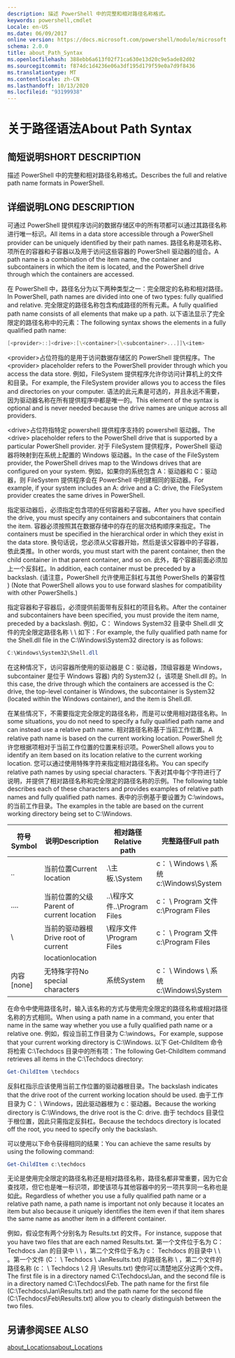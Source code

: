 ```yaml
---
description: 描述 PowerShell 中的完整和相对路径名称格式。
keywords: powershell,cmdlet
Locale: en-US
ms.date: 06/09/2017
online version: https://docs.microsoft.com/powershell/module/microsoft.powershell.core/about/about_path_syntax?view=powershell-7.1&WT.mc_id=ps-gethelp
schema: 2.0.0
title: about_Path_Syntax
ms.openlocfilehash: 388ebb6a613f02f71ca630e13d20c9e5ade82d02
ms.sourcegitcommit: f874dc1d4236e06a3df195d179f59e0a7d9f8436
ms.translationtype: MT
ms.contentlocale: zh-CN
ms.lasthandoff: 10/13/2020
ms.locfileid: "93199938"
---
```

# <a name="about-path-syntax"></a><span data-ttu-id="0a5ab-104">关于路径语法</span><span class="sxs-lookup"><span data-stu-id="0a5ab-104">About Path Syntax</span></span>

## <a name="short-description"></a><span data-ttu-id="0a5ab-105">简短说明</span><span class="sxs-lookup"><span data-stu-id="0a5ab-105">SHORT DESCRIPTION</span></span>
<span data-ttu-id="0a5ab-106">描述 PowerShell 中的完整和相对路径名称格式。</span><span class="sxs-lookup"><span data-stu-id="0a5ab-106">Describes the full and relative path name formats in  PowerShell.</span></span>

## <a name="long-description"></a><span data-ttu-id="0a5ab-107">详细说明</span><span class="sxs-lookup"><span data-stu-id="0a5ab-107">LONG DESCRIPTION</span></span>

<span data-ttu-id="0a5ab-108">可通过 PowerShell 提供程序访问的数据存储区中的所有项都可以通过其路径名称进行唯一标识。</span><span class="sxs-lookup"><span data-stu-id="0a5ab-108">All items in a data store accessible through a PowerShell provider can be uniquely identified by their path names.</span></span> <span data-ttu-id="0a5ab-109">路径名称是项名称、项所在的容器和子容器以及用于访问这些容器的 PowerShell 驱动器的组合。</span><span class="sxs-lookup"><span data-stu-id="0a5ab-109">A path name is a combination of the item name, the container and subcontainers in which the item is located, and the PowerShell drive through which the containers are accessed.</span></span>

<span data-ttu-id="0a5ab-110">在 PowerShell 中，路径名分为以下两种类型之一：完全限定的名称和相对路径。</span><span class="sxs-lookup"><span data-stu-id="0a5ab-110">In PowerShell, path names are divided into one of two types: fully qualified and relative.</span></span> <span data-ttu-id="0a5ab-111">完全限定的路径名称包含构成路径的所有元素。</span><span class="sxs-lookup"><span data-stu-id="0a5ab-111">A fully qualified path name consists of all elements that make up a path.</span></span> <span data-ttu-id="0a5ab-112">以下语法显示了完全限定的路径名称中的元素：</span><span class="sxs-lookup"><span data-stu-id="0a5ab-112">The following syntax shows the elements in a fully qualified path name:</span></span>

```powershell
[<provider>::]<drive>:[\<container>[\<subcontainer>...]]\<item>
```

<span data-ttu-id="0a5ab-113">\<provider\>占位符指的是用于访问数据存储区的 PowerShell 提供程序。</span><span class="sxs-lookup"><span data-stu-id="0a5ab-113">The \<provider\> placeholder refers to the PowerShell provider through which you access the data store.</span></span> <span data-ttu-id="0a5ab-114">例如，FileSystem 提供程序允许你访问计算机上的文件和目录。</span><span class="sxs-lookup"><span data-stu-id="0a5ab-114">For example, the FileSystem provider allows you to access the files and directories on your computer.</span></span> <span data-ttu-id="0a5ab-115">语法的此元素是可选的，并且永远不需要，因为驱动器名称在所有提供程序中都是唯一的。</span><span class="sxs-lookup"><span data-stu-id="0a5ab-115">This element of the syntax is optional and is never needed because the drive names are unique across all providers.</span></span>

<span data-ttu-id="0a5ab-116">\<drive\>占位符指特定 powershell 提供程序支持的 powershell 驱动器。</span><span class="sxs-lookup"><span data-stu-id="0a5ab-116">The \<drive\> placeholder refers to the PowerShell drive that is supported by a particular PowerShell provider.</span></span> <span data-ttu-id="0a5ab-117">对于 FileSystem 提供程序，PowerShell 驱动器将映射到在系统上配置的 Windows 驱动器。</span><span class="sxs-lookup"><span data-stu-id="0a5ab-117">In the case of the FileSystem provider, the PowerShell drives map to the Windows drives that are configured on your system.</span></span> <span data-ttu-id="0a5ab-118">例如，如果你的系统包含 A：驱动器和 C：驱动器，则 FileSystem 提供程序会在 PowerShell 中创建相同的驱动器。</span><span class="sxs-lookup"><span data-stu-id="0a5ab-118">For example, if your system includes an A: drive and a C: drive, the FileSystem provider creates the same drives in PowerShell.</span></span>

<span data-ttu-id="0a5ab-119">指定驱动器后，必须指定包含项的任何容器和子容器。</span><span class="sxs-lookup"><span data-stu-id="0a5ab-119">After you have specified the drive, you must specify any containers and subcontainers that contain the item.</span></span> <span data-ttu-id="0a5ab-120">容器必须按照其在数据存储中的存在的层次结构顺序来指定。</span><span class="sxs-lookup"><span data-stu-id="0a5ab-120">The containers must be specified in the hierarchical order in which they exist in the data store.</span></span> <span data-ttu-id="0a5ab-121">换句话说，您必须从父容器开始，然后是该父容器中的子容器，依此类推。</span><span class="sxs-lookup"><span data-stu-id="0a5ab-121">In other words, you must start with the parent container, then the child container in that parent container, and so on.</span></span> <span data-ttu-id="0a5ab-122">此外，每个容器前面必须加上一个反斜杠。</span><span class="sxs-lookup"><span data-stu-id="0a5ab-122">In addition, each container must be preceded by a backslash.</span></span> <span data-ttu-id="0a5ab-123"> (请注意，PowerShell 允许使用正斜杠与其他 PowerShells 的兼容性 ) </span><span class="sxs-lookup"><span data-stu-id="0a5ab-123">(Note that PowerShell allows you to use forward slashes for compatibility with other PowerShells.)</span></span>

<span data-ttu-id="0a5ab-124">指定容器和子容器后，必须提供前面带有反斜杠的项目名称。</span><span class="sxs-lookup"><span data-stu-id="0a5ab-124">After the container and subcontainers have been specified, you must provide the item name, preceded by a backslash.</span></span> <span data-ttu-id="0a5ab-125">例如，C： Windows System32 目录中 Shell.dll 文件的完全限定路径名称 \\ \\ 如下：</span><span class="sxs-lookup"><span data-stu-id="0a5ab-125">For example, the fully qualified path name for the Shell.dll file in the C:\\Windows\\System32 directory is as follows:</span></span>

```powershell
C:\Windows\System32\Shell.dll
```

<span data-ttu-id="0a5ab-126">在这种情况下，访问容器所使用的驱动器是 C：驱动器，顶级容器是 Windows，subcontainer 是位于 Windows 容器) 内的 System32 (，该项是 Shell.dll 的。</span><span class="sxs-lookup"><span data-stu-id="0a5ab-126">In this case, the drive through which the containers are accessed is the C: drive, the top-level container is Windows, the subcontainer is System32 (located within the Windows container), and the item is Shell.dll.</span></span>

<span data-ttu-id="0a5ab-127">在某些情况下，不需要指定完全限定的路径名称，而是可以使用相对路径名称。</span><span class="sxs-lookup"><span data-stu-id="0a5ab-127">In some situations, you do not need to specify a fully qualified path name and can instead use a relative path name.</span></span> <span data-ttu-id="0a5ab-128">相对路径名称基于当前工作位置。</span><span class="sxs-lookup"><span data-stu-id="0a5ab-128">A relative path name is based on the current working location.</span></span> <span data-ttu-id="0a5ab-129">PowerShell 允许您根据项相对于当前工作位置的位置来标识项。</span><span class="sxs-lookup"><span data-stu-id="0a5ab-129">PowerShell allows you to identify an item based on its location relative to the current working location.</span></span> <span data-ttu-id="0a5ab-130">您可以通过使用特殊字符来指定相对路径名称。</span><span class="sxs-lookup"><span data-stu-id="0a5ab-130">You can specify relative path names by using special characters.</span></span> <span data-ttu-id="0a5ab-131">下表对其中每个字符进行了说明，并提供了相对路径名称和完全限定的路径名称的示例。</span><span class="sxs-lookup"><span data-stu-id="0a5ab-131">The following table describes each of these characters and provides examples of relative path names and fully qualified path names.</span></span> <span data-ttu-id="0a5ab-132">表中的示例基于要设置为 C:\windows。的当前工作目录。</span><span class="sxs-lookup"><span data-stu-id="0a5ab-132">The examples in the table are based on the current working directory being set to C:\Windows.</span></span>

|<span data-ttu-id="0a5ab-133">符号</span><span class="sxs-lookup"><span data-stu-id="0a5ab-133">Symbol</span></span>|<span data-ttu-id="0a5ab-134">说明</span><span class="sxs-lookup"><span data-stu-id="0a5ab-134">Description</span></span>               |<span data-ttu-id="0a5ab-135">相对路径</span><span class="sxs-lookup"><span data-stu-id="0a5ab-135">Relative path</span></span>    |<span data-ttu-id="0a5ab-136">完整路径</span><span class="sxs-lookup"><span data-stu-id="0a5ab-136">Full path</span></span>          |
|------|--------------------------|-----------------|-------------------|
|<span data-ttu-id="0a5ab-137">.</span><span class="sxs-lookup"><span data-stu-id="0a5ab-137">.</span></span>     |<span data-ttu-id="0a5ab-138">当前位置</span><span class="sxs-lookup"><span data-stu-id="0a5ab-138">Current location</span></span>          |<span data-ttu-id="0a5ab-139">.\\主板</span><span class="sxs-lookup"><span data-stu-id="0a5ab-139">.\\System</span></span>        |<span data-ttu-id="0a5ab-140">c： \\ Windows \\ 系统</span><span class="sxs-lookup"><span data-stu-id="0a5ab-140">c:\\Windows\\System</span></span>|
|<span data-ttu-id="0a5ab-141">..</span><span class="sxs-lookup"><span data-stu-id="0a5ab-141">..</span></span>    |<span data-ttu-id="0a5ab-142">当前位置的父级</span><span class="sxs-lookup"><span data-stu-id="0a5ab-142">Parent of current location</span></span>|<span data-ttu-id="0a5ab-143">..\\程序文件</span><span class="sxs-lookup"><span data-stu-id="0a5ab-143">..\\Program Files</span></span>|<span data-ttu-id="0a5ab-144">c： \\ Program 文件</span><span class="sxs-lookup"><span data-stu-id="0a5ab-144">c:\\Program Files</span></span>  |
|\     |<span data-ttu-id="0a5ab-145">当前的驱动器根</span><span class="sxs-lookup"><span data-stu-id="0a5ab-145">Drive root of current</span></span>     |<span data-ttu-id="0a5ab-146">\\程序文件</span><span class="sxs-lookup"><span data-stu-id="0a5ab-146">\\Program Files</span></span>  |<span data-ttu-id="0a5ab-147">c： \\ Program 文件</span><span class="sxs-lookup"><span data-stu-id="0a5ab-147">c:\\Program Files</span></span>  |
|      |<span data-ttu-id="0a5ab-148">location</span><span class="sxs-lookup"><span data-stu-id="0a5ab-148">location</span></span>                  |                 |                   |
|<span data-ttu-id="0a5ab-149">内容</span><span class="sxs-lookup"><span data-stu-id="0a5ab-149">[none]</span></span>|<span data-ttu-id="0a5ab-150">无特殊字符</span><span class="sxs-lookup"><span data-stu-id="0a5ab-150">No special characters</span></span>     |<span data-ttu-id="0a5ab-151">系统</span><span class="sxs-lookup"><span data-stu-id="0a5ab-151">System</span></span>           |<span data-ttu-id="0a5ab-152">c： \\ Windows \\ 系统</span><span class="sxs-lookup"><span data-stu-id="0a5ab-152">c:\\Windows\\System</span></span>|

<span data-ttu-id="0a5ab-153">在命令中使用路径名时，输入该名称的方式与使用完全限定的路径名称或相对路径名称的方式相同。</span><span class="sxs-lookup"><span data-stu-id="0a5ab-153">When using a path name in a command, you enter that name in the same way whether you use a fully qualified path name or a relative one.</span></span> <span data-ttu-id="0a5ab-154">例如，假设当前工作目录为 C:\windows。</span><span class="sxs-lookup"><span data-stu-id="0a5ab-154">For example, suppose that your current working directory is C:\Windows.</span></span> <span data-ttu-id="0a5ab-155">以下 Get-ChildItem 命令将检索 C:\Techdocs 目录中的所有项：</span><span class="sxs-lookup"><span data-stu-id="0a5ab-155">The following Get-ChildItem command retrieves all items in the C:\Techdocs directory:</span></span>

```powershell
Get-ChildItem \techdocs
```

<span data-ttu-id="0a5ab-156">反斜杠指示应该使用当前工作位置的驱动器根目录。</span><span class="sxs-lookup"><span data-stu-id="0a5ab-156">The backslash indicates that the drive root of the current working location should be used.</span></span> <span data-ttu-id="0a5ab-157">由于工作目录为 C： \\ Windows，因此驱动器根为 c：驱动器。</span><span class="sxs-lookup"><span data-stu-id="0a5ab-157">Because the working directory is C:\\Windows, the drive root is the C: drive.</span></span> <span data-ttu-id="0a5ab-158">由于 techdocs 目录位于根位置，因此只需指定反斜杠。</span><span class="sxs-lookup"><span data-stu-id="0a5ab-158">Because the techdocs directory is located off the root, you need to specify only the backslash.</span></span>

<span data-ttu-id="0a5ab-159">可以使用以下命令获得相同的结果：</span><span class="sxs-lookup"><span data-stu-id="0a5ab-159">You can achieve the same results by using the following command:</span></span>

```powershell
Get-ChildItem c:\techdocs
```

<span data-ttu-id="0a5ab-160">无论是使用完全限定的路径名称还是相对路径名称，路径名都非常重要，因为它会查找项，但它也是唯一标识项，即使该项与其他容器中的另一项共享同一名称也是如此。</span><span class="sxs-lookup"><span data-stu-id="0a5ab-160">Regardless of whether you use a fully qualified path name or a relative path name, a path name is important not only because it locates an item but also because it uniquely identifies the item even if that item shares the same name as another item in a different container.</span></span>

<span data-ttu-id="0a5ab-161">例如，假设您有两个分别名为 Results.txt 的文件。</span><span class="sxs-lookup"><span data-stu-id="0a5ab-161">For instance, suppose that you have two files that are each named Results.txt.</span></span>
<span data-ttu-id="0a5ab-162">第一个文件位于名为 C： Techdocs Jan 的目录中 \\ \\ ，第二个文件位于名为 c： Techdocs 的目录中 \\ \\ 。第一个文件 (C： \\ Techdocs \\ JanResults.txt) 的路径名称 \\ ，第二个文件的路径名称 (c： \\ Techdocs \\ 2 月 \\Results.txt) 使你可以清楚地区分这两个文件。</span><span class="sxs-lookup"><span data-stu-id="0a5ab-162">The first file is in a directory named C:\\Techdocs\\Jan, and the second file is in a directory named C:\\Techdocs\\Feb. The path name for the first file (C:\\Techdocs\\Jan\\Results.txt) and the path name for the second file (C:\\Techdocs\\Feb\\Results.txt) allow you to clearly distinguish between the two files.</span></span>

## <a name="see-also"></a><span data-ttu-id="0a5ab-163">另请参阅</span><span class="sxs-lookup"><span data-stu-id="0a5ab-163">SEE ALSO</span></span>

[<span data-ttu-id="0a5ab-164">about_Locations</span><span class="sxs-lookup"><span data-stu-id="0a5ab-164">about_Locations</span></span>](about_Locations.md)

